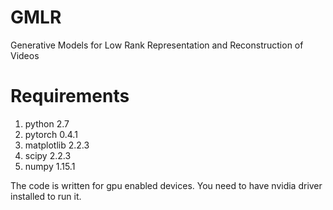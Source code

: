 # GMLR
Generative Models for Low Rank Representation and Reconstruction of Videos

# Requirements
1. python 2.7
2. pytorch 0.4.1 
3. matplotlib 2.2.3
4. scipy 2.2.3
5. numpy 1.15.1

The code is written for gpu enabled devices. You need to have nvidia driver installed to run it.
